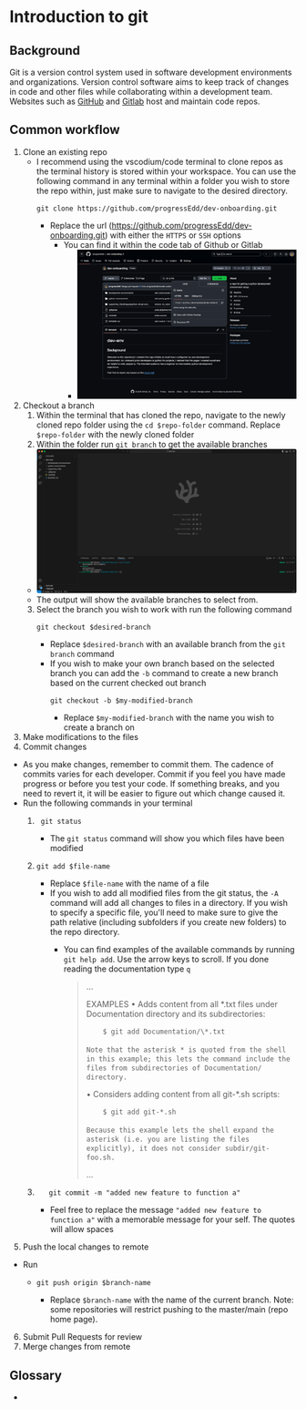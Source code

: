 # Introduction to git
## Background
Git is a version control system used in software development environments and organizations. Version control software aims to keep track of changes in code and other files while collaborating within a development team. Websites such as [GitHub](https://github.com/) and [Gitlab](https://about.gitlab.com/) host and maintain code repos.

## Common workflow
1. Clone an existing repo
    - I recommend using the vscodium/code terminal to clone repos as the terminal history is stored within your workspace. You can use the following command in any terminal within a folder you wish to store the repo within, just make sure to navigate to the desired directory. 
        ```
        git clone https://github.com/progressEdd/dev-onboarding.git
        ```
      - Replace the url (https://github.com/progressEdd/dev-onboarding.git) with either the `HTTPS` or `SSH` options
        - You can find it within the code tab of Github or Gitlab
          - ![](../supporting_files/images/intro-to-git/20240725154324.png)
2. Checkout a branch
    1. Within the terminal that has cloned the repo, navigate to the newly cloned repo folder using the `cd $repo-folder` command. Replace `$repo-folder` with the newly cloned folder
    2. Within the folder run `git branch` to get the available branches
      - ![](../supporting_files/images/intro-to-git/20240725155237.png)
      - The output will show the available branches to select from. 
    3. Select the branch you wish to work with run the following command
        ```
        git checkout $desired-branch
        ```
         - Replace `$desired-branch` with an available branch from the `git branch` command
         - If you wish to make your own branch based on the selected branch you can add the `-b` command to create a new branch based on the current checked out branch
            ```
            git checkout -b $my-modified-branch
            ``` 
            - Replace `$my-modified-branch` with the name you wish to create a branch on
3. Make modifications to the files
4. Commit changes
  - As you make changes, remember to commit them. The cadence of commits varies for each developer. Commit if you feel you have made progress or before you test your code. If something breaks, and you need to revert it, it will be easier to figure out which change caused it. 
  - Run the following commands in your terminal
    1. ```
        git status
        ```
        - The `git status` command will show you which files have been modified
    2.  ```
        git add $file-name
        ```
        - Replace `$file-name` with the name of a file
        - If you wish to add all modified files from the git status, the `-A` command will add all changes to files in a directory. If you wish to specify a specific file, you'll need to make sure to give the path relative (including subfolders if you create new folders) to the repo directory.
          - You can find examples of the available commands by running `git help add`. Use the arrow keys to scroll. If you done reading the documentation type `q`
            <blockquote>
            ...

              EXAMPLES
            •   Adds content from all *.txt files under Documentation directory and its subdirectories:

                    $ git add Documentation/\*.txt

                Note that the asterisk * is quoted from the shell in this example; this lets the command include the files from subdirectories of Documentation/ directory.

            •   Considers adding content from all git-*.sh scripts:

                    $ git add git-*.sh

                Because this example lets the shell expand the asterisk (i.e. you are listing the files explicitly), it does not consider subdir/git-foo.sh.
              ...
              </blockquote>
    3. ```
          git commit -m "added new feature to function a"
        ```
       - Feel free to replace the message `"added new feature to function a"` with a memorable message for your self. The quotes will allow spaces
5. Push the local changes to remote
  - Run 
    - ```
      git push origin $branch-name
      ```
      - Replace `$branch-name` with the name of the current branch. Note: some repositories will restrict pushing to the master/main (repo home page).
6. Submit Pull Requests for review
7. Merge changes from remote

## Glossary
- 